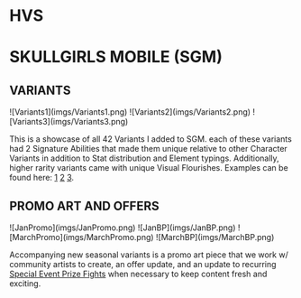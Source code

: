 # HVS
 
<h1> SKULLGIRLS MOBILE (SGM)</h1>

<h2> VARIANTS </h2>
![Variants1](imgs/Variants1.png)
![Variants2](imgs/Variants2.png)
![Variants3](imgs/Variants3.png)
<p>This is a showcase of all 42 Variants I added to SGM. each of these variants had 2 Signature Abilities that made them unique relative to other Character Variants in addition to Stat distribution and Element typings. Additionally, higher rarity variants came with unique Visual Flourishes. Examples can be found here: <a href="https://www.youtube.com/watch?v=EwFHLaNsHsM">1</a> <a href="https://youtu.be/9sA8Di9PE-4">2</a> <a href="https://youtu.be/Oa85PSxzB8Y">3</a>.</p>

<h2> PROMO ART AND OFFERS </h2>
![JanPromo](imgs/JanPromo.png)
![JanBP](imgs/JanBP.png)
![MarchPromo](imgs/MarchPromo.png)
![MarchBP](imgs/MarchBP.png)
<p> Accompanying new seasonal variants is a promo art piece that we work w/ community artists to create, an offer update, and an update to recurring <a href="https://skullgirlsmobile.fandom.com/wiki/Prize_Fights#Special_Event_Prize_Fights">Special Event Prize Fights</a> when necessary to keep content fresh and exciting.</p>
